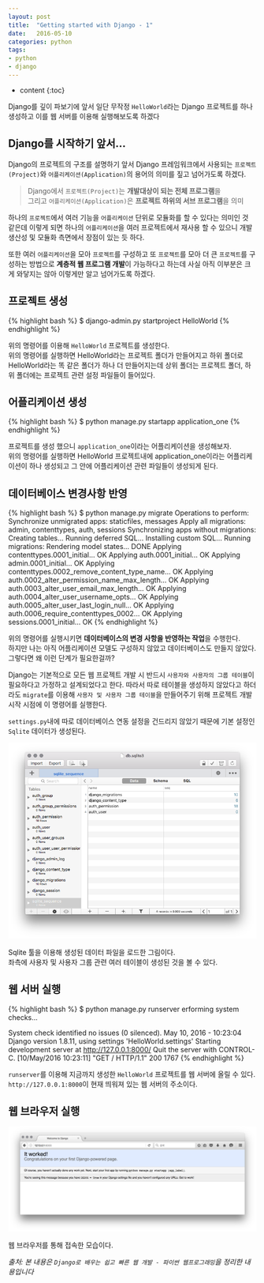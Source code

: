 ```yaml
---
layout: post
title:  "Getting started with Django - 1"
date:   2016-05-10
categories: python
tags:
- python
- django
---
```


* content
{:toc}

Django를 깊이 파보기에 앞서 일단 무작정 `HelloWorld`라는 Django 프로젝트를 하나 생성하고 이를 웹 서버를 이용해 실행해보도록 하겠다

## Django를 시작하기 앞서...
Django의 프로젝트의 구조를 설명하기 앞서 Django 프레임워크에서 사용되는 `프로젝트(Project)`와 `어플리케이션(Application)`의 용어의 의미를 짚고 넘어가도록 하겠다.

> Django에서 `프로젝트(Project)`는 **개발대상이 되는 전체 프로그램**을<br/>
> 그리고 `어플리케이션(Application)`은 **프로젝트 하위의 서브 프로그램**을 의미

하나의 `프로젝트`에서 여러 기능을 `어플리케이션` 단위로 모듈화를 할 수 있다는 의미인 것 같은데 이렇게 되면 하나의 `어플리케이션`을 여러 프로젝트에서 재사용 할 수 있으니 개발 생산성 및 모듈화 측면에서 장점이 있는 듯 하다.

또한 여러 `어플리케이션`을 모아 `프로젝트`를 구성하고 또 `프로젝트`를 모아 더 큰 `프로젝트`를 구성하는 방법으로 **계층적 웹 프로그램 개발**이 가능하다고 하는데 사실 아직 이부분은 크게 와닿지는 않아 이렇게만 알고 넘어가도록 하겠다.

## 프로젝트 생성

{% highlight bash %}
$ django-admin.py startproject HelloWorld
{% endhighlight %}

위의 명령어를 이용해 `HelloWorld` 프로젝트를 생성한다.<br/>
위의 명령어를 실행하면 HelloWorld라는 프로젝트 폴더가 만들어지고 하위 폴더로 HelloWorld라는 똑 같은 폴더가 하나 더 만들어지는데 상위 폴더는 프로젝트 폴더, 하위 폴더에는 프로젝트 관련 설정 파일들이 들어있다.

## 어플리케이션 생성

{% highlight bash %}
$ python manage.py startapp application_one
{% endhighlight %}

프로젝트를 생성 했으니 `application_one`이라는 어플리케이션을 생성해보자.<br/>
위의 명령어를 실행하면 HelloWorld 프로젝트내에 application_one이라는 어플리케이션이 하나 생성되고 그 안에 어플리케이션 관련 파일들이 생성되게 된다.

## 데이터베이스 변경사항 반영

{% highlight bash %}
$ python manage.py migrate
Operations to perform:
  Synchronize unmigrated apps: staticfiles, messages
  Apply all migrations: admin, contenttypes, auth, sessions
Synchronizing apps without migrations:
  Creating tables...
    Running deferred SQL...
  Installing custom SQL...
Running migrations:
  Rendering model states... DONE
  Applying contenttypes.0001_initial... OK
  Applying auth.0001_initial... OK
  Applying admin.0001_initial... OK
  Applying contenttypes.0002_remove_content_type_name... OK
  Applying auth.0002_alter_permission_name_max_length... OK
  Applying auth.0003_alter_user_email_max_length... OK
  Applying auth.0004_alter_user_username_opts... OK
  Applying auth.0005_alter_user_last_login_null... OK
  Applying auth.0006_require_contenttypes_0002... OK
  Applying sessions.0001_initial... OK
{% endhighlight %}

위의 명령어를 실행시키면 **데이터베이스의 변경 사항을 반영하는 작업**을 수행한다.<br/>
하지만 나는 아직 어플리케이션 모델도 구성하지 않았고 데이터베이스도 만들지 않았다. 그렇다면 왜 이런 단계가 필요한걸까?

Django는 기본적으로 모든 웹 프로젝트 개발 시 반드시 `사용자와 사용자의 그룹 테이블`이 필요하다고 가정하고 설계되었다고 한다.
따라서 따로 테이블을 생성하지 않았다고 하더라도 `migrate`를 이용해 `사용자 및 사용자 그룹 테이블`을 만들어주기 위해 프로젝트 개발 시작 시점에 이 명령어를 실행한다.

`settings.py`내에 따로 데이터베이스 연동 설정을 건드리지 않았기 때문에 기본 설정인 `Sqlite` 데이터가 생성된다.

![Django Sqlite](/post_images/django_sqlite.png)

Sqlite 툴을 이용해 생성된 데이터 파일을 로드한 그림이다.<br/>
좌측에 사용자 및 사용자 그룹 관련 여러 테이블이 생성된 것을 볼 수 있다.

## 웹 서버 실행

{% highlight bash %}
$ python manage.py runserver
erforming system checks...

System check identified no issues (0 silenced).
May 10, 2016 - 10:23:04
Django version 1.8.11, using settings 'HelloWorld.settings'
Starting development server at http://127.0.0.1:8000/
Quit the server with CONTROL-C.
[10/May/2016 10:23:11] "GET / HTTP/1.1" 200 1767
{% endhighlight %}

`runserver`를 이용해 지금까지 생성한 `HelloWorld` 프로젝트를 웹 서버에 올릴 수 있다.<br/>
`http://127.0.0.1:8000`이 현재 띄워져 있는 웹 서버의 주소이다.

## 웹 브라우저 실행

![Django Web Server](/post_images/django_runserver.png)

웹 브라우저를 통해 접속한 모습이다.

*출처: 본 내용은 `Django로 배우는 쉽고 빠른 웹 개발 - 파이썬 웹프로그래밍`을 정리한 내용입니다*